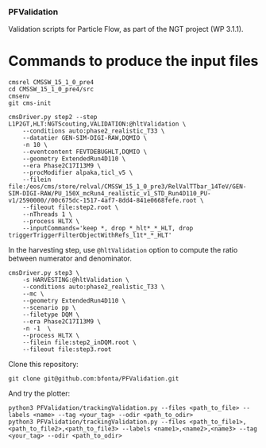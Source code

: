 ### PFValidation

Validation scripts for Particle Flow, as part of the NGT project (WP 3.1.1).

# Commands to produce the input files

    cmsrel CMSSW_15_1_0_pre4
    cd CMSSW_15_1_0_pre4/src
    cmsenv
    git cms-init

    cmsDriver.py step2 --step L1P2GT,HLT:NGTScouting,VALIDATION:@hltValidation \
        --conditions auto:phase2_realistic_T33 \
        --datatier GEN-SIM-DIGI-RAW,DQMIO \
        -n 10 \
        --eventcontent FEVTDEBUGHLT,DQMIO \
        --geometry ExtendedRun4D110 \
        --era Phase2C17I13M9 \
        --procModifier alpaka,ticl_v5 \
        --filein file:/eos/cms/store/relval/CMSSW_15_1_0_pre3/RelValTTbar_14TeV/GEN-SIM-DIGI-RAW/PU_150X_mcRun4_realistic_v1_STD_Run4D110_PU-v1/2590000//00c675dc-1517-4af7-8dd4-841e0668fefe.root \
        --fileout file:step2.root \
        --nThreads 1 \
        --process HLTX \
        --inputCommands='keep *, drop *_hlt*_*_HLT, drop triggerTriggerFilterObjectWithRefs_l1t*_*_HLT'

In the harvesting step, use `@hltValidation` option to compute the ratio between numerator and denominator.

    cmsDriver.py step3 \
        -s HARVESTING:@hltValidation \
        --conditions auto:phase2_realistic_T33 \
        --mc \
        --geometry ExtendedRun4D110 \
        --scenario pp \
        --filetype DQM \
        --era Phase2C17I13M9 \
        -n -1  \
        --process HLTX \
        --filein file:step2_inDQM.root \
        --fileout file:step3.root

Clone this repository:

    git clone git@github.com:bfonta/PFValidation.git

And try the plotter:

    python3 PFValidation/trackingValidation.py --files <path_to_file> --labels <name> --tag <your_tag> --odir <path_to_odir>
    python3 PFValidation/trackingValidation.py --files <path_to_file1>,<path_to_file2>,<path_to_file3> --labels <name1>,<name2>,<name3> --tag <your_tag> --odir <path_to_odir>
